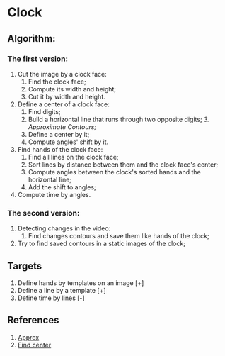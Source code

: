 # Clock

## Algorithm:

### The first version:
1. Cut the image by a clock face:
    1. Find the clock face;
    2. Compute its width and height;
    3. Cut it by width and height.
2. Define a center of a clock face:
    1. Find digits;
    2. Build a horizontal line that runs through two opposite digits;
    *3. Approximate Contours;*
    4. Define a center by it;
    5. Compute angles' shift by it.
3. Find hands of the clock face:
    1. Find all lines on the clock face;
    2. Sort lines by distance between them and the clock face's center;
    3. Compute angles between the clock's sorted hands and the horizontal line;
    4. Add the shift to angles;
4. Compute time by angles.

### The second version:
1. Detecting changes in the video:
    1. Find changes contours and save them like hands of the clock;
2. Try to find saved contours in a static images of the clock;

## Targets
1. Define hands by templates on an image [+]
2. Define a line by a template [+]
3. Define time by lines [-]

## References
1. [Approx](https://docs.opencv.org/2.4/doc/tutorials/imgproc/shapedescriptors/bounding_rects_circles/bounding_rects_circles.html)
2. [Find center](https://issue.life/questions/49068444)